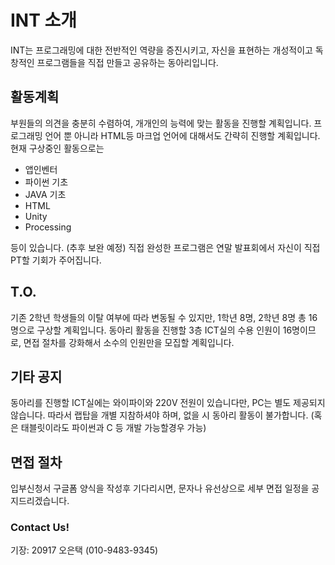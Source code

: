 # INT 소개
INT는 프로그래밍에 대한 전반적인 역량을 증진시키고, 자신을 표현하는 개성적이고 독창적인 프로그램들을 직접 만들고 공유하는 동아리입니다.

## 활동계획
부원들의 의견을 충분히 수렴하여, 개개인의 능력에 맞는 활동을 진행할 계획입니다.
프로그래밍 언어 뿐 아니라 HTML등 마크업 언어에 대해서도 간략히 진행할 계획입니다.
현재 구상중인 활동으로는
* 앱인벤터
* 파이썬 기초
* JAVA 기초
* HTML
* Unity
* Processing 

등이 있습니다. (추후 보완 예정)
직접 완성한 프로그램은 연말 발표회에서 자신이 직접 PT할 기회가 주어집니다.


## T.O.
기존 2학년 학생들의 이탈 여부에 따라 변동될 수 있지만,
1학년 8명, 2학년 8명 총 16명으로 구상할 계획입니다.
동아리 활동을 진행할 3층 ICT실의 수용 인원이 16명이므로, 
면접 절차를 강화해서 소수의 인원만을 모집할 계획입니다.

## 기타 공지
동아리를 진행할 ICT실에는 와이파이와 220V 전원이 있습니다만, 
PC는 별도 제공되지 않습니다. 
따라서 랩탑을 개별 지참하셔야 하며, 없을 시 동아리 활동이 불가합니다.
(혹은 태블릿이라도 파이썬과 C 등 개발 가능할경우 가능)

## 면접 절차
입부신청서 구글폼 양식을 작성후 기다리시면, 문자나 유선상으로 세부 면접 일정을 공지드리겠습니다.

### Contact Us!
기장: 20917 오은택 (010-9483-9345)
